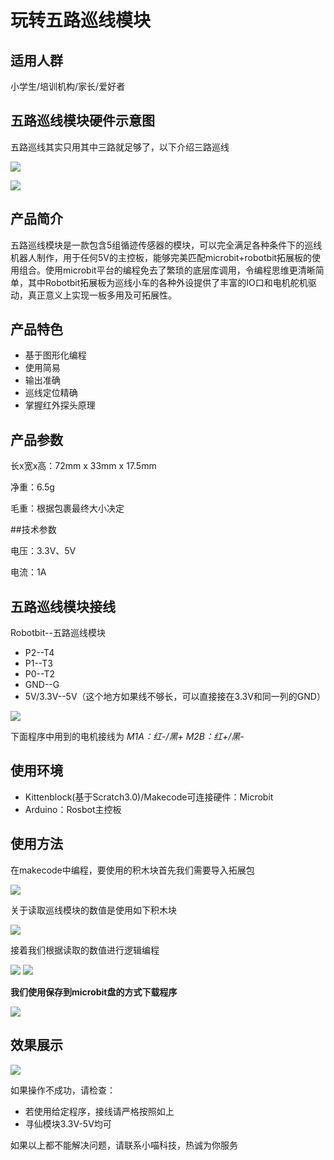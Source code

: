 # 玩转五路巡线模块

## 适用人群

小学生/培训机构/家长/爱好者

## 五路巡线模块硬件示意图

五路巡线其实只用其中三路就足够了，以下介绍三路巡线

![](./wanxunxian/xunxian_zhanshi.png)

![](./wanxunxian/xunxian_zhanshi_2.png)

## 产品简介

五路巡线模块是一款包含5组循迹传感器的模块，可以完全满足各种条件下的巡线机器人制作，用于任何5V的主控板，能够完美匹配microbit+robotbit拓展板的使用组合。使用microbit平台的编程免去了繁琐的底层库调用，令编程思维更清晰简单，其中Robotbit拓展板为巡线小车的各种外设提供了丰富的IO口和电机舵机驱动，真正意义上实现一板多用及可拓展性。

## 产品特色

- 基于图形化编程
- 使用简易
- 输出准确
- 巡线定位精确
- 掌握红外探头原理

## 产品参数

长x宽x高：72mm x 33mm x 17.5mm

净重：6.5g

毛重：根据包裹最终大小决定

##技术参数

电压：3.3V、5V

电流：1A

## 五路巡线模块接线

Robotbit--五路巡线模块

- P2--T4
- P1--T3
- P0--T2
- GND--G
- 5V/3.3V--5V（这个地方如果线不够长，可以直接接在3.3V和同一列的GND）

![](./wanxunxian/xunxian_jiaxian.png)

下面程序中用到的电机接线为 _M1A：红-/黑+  M2B：红+/黑-_
## 使用环境 

- Kittenblock(基于Scratch3.0)/Makecode可连接硬件：Microbit
- Arduino：Rosbot主控板

## 使用方法

在makecode中编程，要使用的积木块首先我们需要导入拓展包

![](./wanxunxian/daobao.png)

关于读取巡线模块的数值是使用如下积木块

![](./wanxunxian/biancheng_1.png)

接着我们根据读取的数值进行逻辑编程

![](./wanxunxian/xunxian_biancheng1.png)
![](./wanxunxian/xunxian_biancheng2.png)

__我们使用保存到microbit盘的方式下载程序__

![](./wanxunxian/xiazai1.png)

## 效果展示

![](./wanxunxian/xunxian.gif)

如果操作不成功，请检查：

- 若使用给定程序，接线请严格按照如上
- 寻仙模块3.3V-5V均可



如果以上都不能解决问题，请联系小喵科技，热诚为你服务